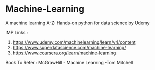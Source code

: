 # Machine-Learning
A machine learning A-Z: Hands-on python for data science by Udemy

IMP Links : 
1) https://www.udemy.com/machinelearning/learn/v4/content
2) https://www.superdatascience.com/machine-learning/
3) https://www.coursera.org/learn/machine-learning

Book To Refer : McGrawHill - Machine Learning -Tom Mitchell

